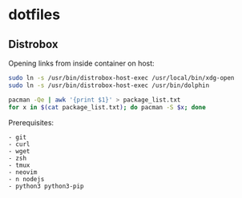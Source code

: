 # dotfiles

## Distrobox
Opening links from inside container on host:
```bash
sudo ln -s /usr/bin/distrobox-host-exec /usr/local/bin/xdg-open
sudo ln -s /usr/bin/distrobox-host-exec /usr/bin/dolphin
```

```bash
pacman -Qe | awk '{print $1}' > package_list.txt
for x in $(cat package_list.txt); do pacman -S $x; done
```
Prerequisites:

    - git
    - curl
    - wget
    - zsh
    - tmux
    - neovim
    - n nodejs
    - python3 python3-pip

